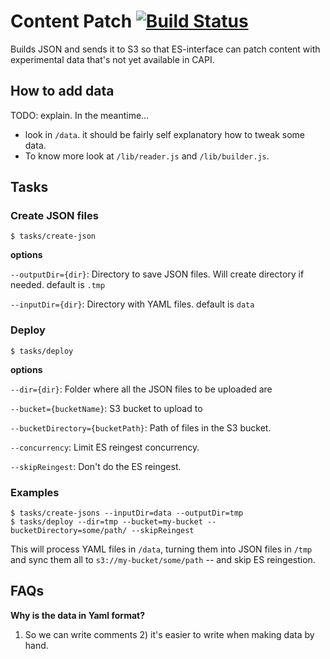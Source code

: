 # Content Patch [![Build Status][circle-image]][circle-url]

Builds JSON and sends it to S3 so that ES-interface can patch content with
experimental data that's not yet available in CAPI.

## How to add data

TODO: explain. In the meantime...

* look in `/data`. it should be fairly self explanatory how to tweak some data.
* To know more look at `/lib/reader.js` and `/lib/builder.js`.

## Tasks

### Create JSON files

```
$ tasks/create-json
```

**options**

`--outputDir={dir}`: Directory to save JSON files. Will create directory if needed. default is `.tmp`

`--inputDir={dir}`: Directory with YAML files. default is `data`

### Deploy

```
$ tasks/deploy
```

**options**

`--dir={dir}`: Folder where all the JSON files to be uploaded are

`--bucket={bucketName}`: S3 bucket to upload to

`--bucketDirectory={bucketPath}`: Path of files in the S3 bucket.

`--concurrency`: Limit ES reingest concurrency.

`--skipReingest`: Don't do the ES reingest.

### Examples

```
$ tasks/create-jsons --inputDir=data --outputDir=tmp
$ tasks/deploy --dir=tmp --bucket=my-bucket --bucketDirectory=some/path/ --skipReingest
```

This will process YAML files in `/data`, turning them into JSON files in `/tmp` and sync them all to `s3://my-bucket/some/path` -- and skip ES reingestion.

## FAQs

**Why is the data in Yaml format?**

1) So we can write comments 2) it's easier to write when making data by hand.

<!-- badge URLs -->
[circle-url]: https://circleci.com/gh/Financial-Times/next-content-patch
[circle-image]: https://circleci.com/gh/Financial-Times/next-content-patch.svg?style=svg
